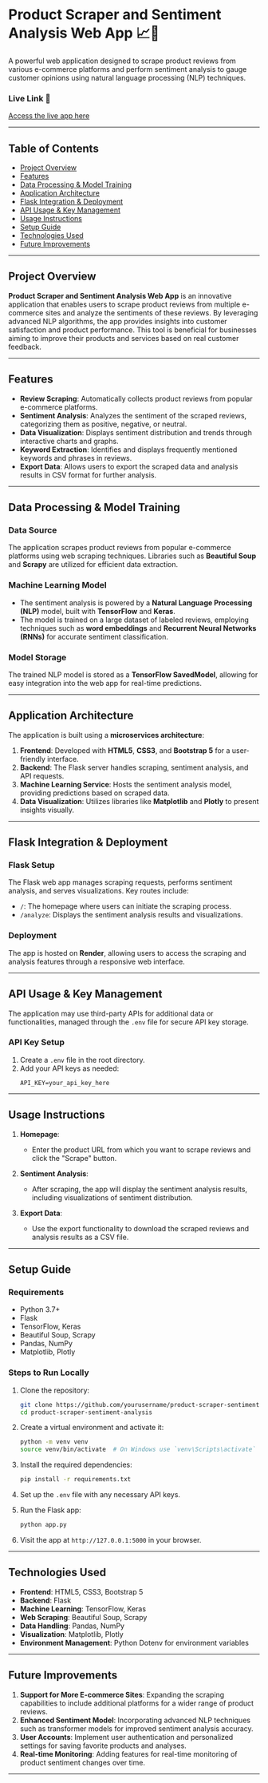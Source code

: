 # **Product Scraper and Sentiment Analysis Web App** 📈💬

A powerful web application designed to scrape product reviews from various e-commerce platforms and perform sentiment analysis to gauge customer opinions using natural language processing (NLP) techniques.

### **Live Link** 🔗
[Access the live app here](https://product-scraper-sentiment-analysis.onrender.com)

---

## **Table of Contents**

- [Project Overview](#project-overview)
- [Features](#features)
- [Data Processing & Model Training](#data-processing--model-training)
- [Application Architecture](#application-architecture)
- [Flask Integration & Deployment](#flask-integration--deployment)
- [API Usage & Key Management](#api-usage--key-management)
- [Usage Instructions](#usage-instructions)
- [Setup Guide](#setup-guide)
- [Technologies Used](#technologies-used)
- [Future Improvements](#future-improvements)

---

## **Project Overview**

**Product Scraper and Sentiment Analysis Web App** is an innovative application that enables users to scrape product reviews from multiple e-commerce sites and analyze the sentiments of these reviews. By leveraging advanced NLP algorithms, the app provides insights into customer satisfaction and product performance. This tool is beneficial for businesses aiming to improve their products and services based on real customer feedback.

---

## **Features**

- **Review Scraping**: Automatically collects product reviews from popular e-commerce platforms.
- **Sentiment Analysis**: Analyzes the sentiment of the scraped reviews, categorizing them as positive, negative, or neutral.
- **Data Visualization**: Displays sentiment distribution and trends through interactive charts and graphs.
- **Keyword Extraction**: Identifies and displays frequently mentioned keywords and phrases in reviews.
- **Export Data**: Allows users to export the scraped data and analysis results in CSV format for further analysis.

---

## **Data Processing & Model Training**

### **Data Source**  
The application scrapes product reviews from popular e-commerce platforms using web scraping techniques. Libraries such as **Beautiful Soup** and **Scrapy** are utilized for efficient data extraction.

### **Machine Learning Model**
- The sentiment analysis is powered by a **Natural Language Processing (NLP)** model, built with **TensorFlow** and **Keras**.
- The model is trained on a large dataset of labeled reviews, employing techniques such as **word embeddings** and **Recurrent Neural Networks (RNNs)** for accurate sentiment classification.

### **Model Storage**  
The trained NLP model is stored as a **TensorFlow SavedModel**, allowing for easy integration into the web app for real-time predictions.

---

## **Application Architecture**

The application is built using a **microservices architecture**:

1. **Frontend**: Developed with **HTML5**, **CSS3**, and **Bootstrap 5** for a user-friendly interface.
2. **Backend**: The Flask server handles scraping, sentiment analysis, and API requests.
3. **Machine Learning Service**: Hosts the sentiment analysis model, providing predictions based on scraped data.
4. **Data Visualization**: Utilizes libraries like **Matplotlib** and **Plotly** to present insights visually.

---

## **Flask Integration & Deployment**

### **Flask Setup**
The Flask web app manages scraping requests, performs sentiment analysis, and serves visualizations. Key routes include:

- `/`: The homepage where users can initiate the scraping process.
- `/analyze`: Displays the sentiment analysis results and visualizations.

### **Deployment**
The app is hosted on **Render**, allowing users to access the scraping and analysis features through a responsive web interface.

---

## **API Usage & Key Management**

The application may use third-party APIs for additional data or functionalities, managed through the `.env` file for secure API key storage.

### **API Key Setup**
1. Create a `.env` file in the root directory.
2. Add your API keys as needed:
   ```plaintext
   API_KEY=your_api_key_here
   ```

---

## **Usage Instructions**

1. **Homepage**:  
   - Enter the product URL from which you want to scrape reviews and click the "Scrape" button.
   
2. **Sentiment Analysis**:  
   - After scraping, the app will display the sentiment analysis results, including visualizations of sentiment distribution.
   
3. **Export Data**:  
   - Use the export functionality to download the scraped reviews and analysis results as a CSV file.

---

## **Setup Guide**

### **Requirements**
- Python 3.7+
- Flask
- TensorFlow, Keras
- Beautiful Soup, Scrapy
- Pandas, NumPy
- Matplotlib, Plotly

### **Steps to Run Locally**

1. Clone the repository:
   ```bash
   git clone https://github.com/yourusername/product-scraper-sentiment-analysis.git
   cd product-scraper-sentiment-analysis
   ```

2. Create a virtual environment and activate it:
   ```bash
   python -m venv venv
   source venv/bin/activate  # On Windows use `venv\Scripts\activate`
   ```

3. Install the required dependencies:
   ```bash
   pip install -r requirements.txt
   ```

4. Set up the `.env` file with any necessary API keys.

5. Run the Flask app:
   ```bash
   python app.py
   ```

6. Visit the app at `http://127.0.0.1:5000` in your browser.

---

## **Technologies Used**

- **Frontend**: HTML5, CSS3, Bootstrap 5
- **Backend**: Flask
- **Machine Learning**: TensorFlow, Keras
- **Web Scraping**: Beautiful Soup, Scrapy
- **Data Handling**: Pandas, NumPy
- **Visualization**: Matplotlib, Plotly
- **Environment Management**: Python Dotenv for environment variables

---

## **Future Improvements**

1. **Support for More E-commerce Sites**: Expanding the scraping capabilities to include additional platforms for a wider range of product reviews.
2. **Enhanced Sentiment Model**: Incorporating advanced NLP techniques such as transformer models for improved sentiment analysis accuracy.
3. **User Accounts**: Implement user authentication and personalized settings for saving favorite products and analyses.
4. **Real-time Monitoring**: Adding features for real-time monitoring of product sentiment changes over time.

---